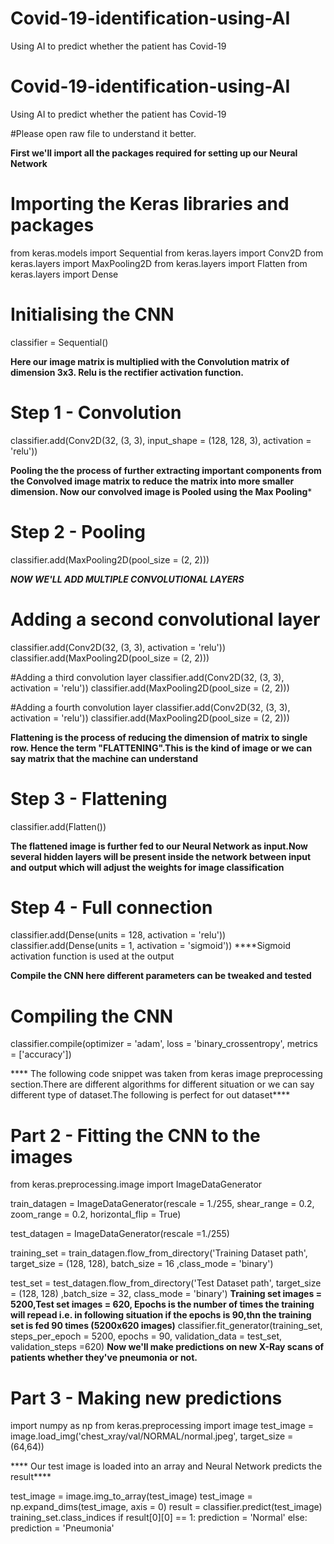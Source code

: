 # Covid-19-identification-using-AI
Using AI to predict whether the patient has Covid-19
# Covid-19-identification-using-AI
Using AI to predict whether the patient has Covid-19




#Please open raw file to understand it better.








 ****First we'll import all the packages required for setting up our Neural Network****
 
# Importing the Keras libraries and packages
from keras.models import Sequential
from keras.layers import Conv2D
from keras.layers import MaxPooling2D
from keras.layers import Flatten
from keras.layers import Dense

# Initialising the CNN
classifier = Sequential()

****Here our image matrix is multiplied with the Convolution matrix of dimension 3x3.
             Relu is the rectifier activation function.****

# Step 1 - Convolution
classifier.add(Conv2D(32, (3, 3), input_shape = (128, 128, 3), activation = 'relu'))

****Pooling the the process of further extracting important components from the Convolved image matrix to reduce the matrix into more smaller dimension.
Now our convolved image is Pooled using the Max Pooling*****

# Step 2 - Pooling
classifier.add(MaxPooling2D(pool_size = (2, 2)))

***NOW WE'LL ADD MULTIPLE CONVOLUTIONAL LAYERS***

# Adding a second convolutional layer
classifier.add(Conv2D(32, (3, 3), activation = 'relu'))
classifier.add(MaxPooling2D(pool_size = (2, 2)))

#Adding a third convolution layer
classifier.add(Conv2D(32, (3, 3), activation = 'relu'))
classifier.add(MaxPooling2D(pool_size = (2, 2)))

#Adding a fourth convolution layer
classifier.add(Conv2D(32, (3, 3), activation = 'relu'))
classifier.add(MaxPooling2D(pool_size = (2, 2)))

****Flattening is the process of reducing the dimension of matrix to single row. 
Hence the term "FLATTENING".This is the kind of image or we can say matrix that the machine can understand****

# Step 3 - Flattening
classifier.add(Flatten())

****The flattened image is further fed to our Neural Network as input.Now several hidden layers will be present inside the network between input and output which will adjust the weights for image classification****

# Step 4 - Full connection
classifier.add(Dense(units = 128, activation = 'relu'))
classifier.add(Dense(units = 1, activation = 'sigmoid')) ****Sigmoid activation function is used at the output

****Compile the CNN here different parameters can be tweaked and tested****
# Compiling the CNN
classifier.compile(optimizer = 'adam', loss = 'binary_crossentropy', metrics = ['accuracy'])

**** The following code snippet was taken from keras image preprocessing section.There are different algorithms for different situation or we can say different type of dataset.The following is perfect for out dataset****

# Part 2 - Fitting the CNN to the images

from keras.preprocessing.image import ImageDataGenerator

train_datagen = ImageDataGenerator(rescale = 1./255,
                                   shear_range = 0.2,
                                   zoom_range = 0.2,
                                   horizontal_flip = True)

test_datagen = ImageDataGenerator(rescale =1./255)

training_set = train_datagen.flow_from_directory('Training Dataset path',
                                                 target_size = (128, 128),
                                                 batch_size = 16
                                                 ,class_mode = 'binary')

test_set = test_datagen.flow_from_directory('Test Dataset path',
                                            target_size = (128, 128)
                                            ,batch_size = 32,
                                            class_mode = 'binary')
****Training set images = 5200,Test set images = 620, Epochs is the number of times the training will repead i.e. in following situation if the epochs is 90,thn the training set is fed 90 times (5200x620 images)****
classifier.fit_generator(training_set,
                         steps_per_epoch = 5200,
                         epochs = 90,
                         validation_data = test_set,
                         validation_steps =620)
 ****Now we'll make predictions on new X-Ray scans of patients whether they've pneumonia or not.****                       
# Part 3 - Making new predictions

import numpy as np
from keras.preprocessing import image
test_image = image.load_img('chest_xray/val/NORMAL/normal.jpeg', target_size = (64,64))

**** Our test image is loaded into an array and Neural Network predicts the result****

test_image = image.img_to_array(test_image)
test_image = np.expand_dims(test_image, axis = 0)
result = classifier.predict(test_image)
training_set.class_indices
if result[0][0] == 1:
    prediction = 'Normal'
else:
    prediction = 'Pneumonia'            
